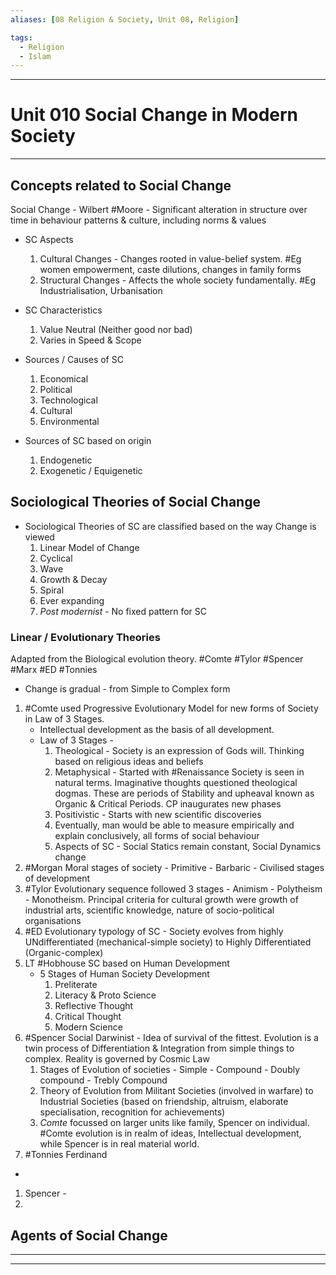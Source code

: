 ```yaml
---
aliases: [08 Religion & Society, Unit 08, Religion]

tags:
  - Religion
  - Islam
---
```


***
# Unit 010 Social Change in Modern Society
***


## Concepts related to Social Change

Social Change - Wilbert #Moore - Significant alteration in structure over time in behaviour patterns & culture, including norms & values

- SC Aspects 
	1. Cultural Changes - Changes rooted in value-belief system. #Eg women empowerment, caste dilutions, changes in family forms
	2. Structural Changes - Affects the whole society fundamentally. #Eg Industrialisation, Urbanisation

- SC Characteristics
  1. Value Neutral (Neither good nor bad)
  2. Varies in Speed & Scope

- Sources / Causes of SC 
	1. Economical
	2. Political
	3. Technological
	4. Cultural
	5. Environmental

- Sources of SC based on origin 
	 1. Endogenetic
	 2. Exogenetic / Equigenetic





## Sociological Theories of Social Change

- Sociological Theories of SC are classified based on the way Change is viewed
	1. Linear Model of Change
	2. Cyclical
	3. Wave
	4. Growth & Decay
	5. Spiral
	6. Ever expanding
	7. *Post modernist* - No fixed pattern for SC

### Linear / Evolutionary Theories
Adapted from the Biological evolution theory. #Comte #Tylor #Spencer #Marx #ED #Tonnies
- Change is gradual - from Simple to Complex form

1. #Comte used Progressive Evolutionary Model for new forms of Society in Law of 3 Stages. 
	- Intellectual development as the basis of all development. 
	- Law of 3 Stages - 
	  1. Theological - Society is an expression of Gods will. Thinking based on religious ideas and beliefs
	  2. Metaphysical - Started with #Renaissance Society is seen in natural terms. Imaginative thoughts questioned theological dogmas. These are periods of Stability and upheaval known as Organic & Critical Periods. CP inaugurates new phases
	  3. Positivistic - Starts with new scientific discoveries
	    1. Eventually, man would be able to measure empirically and explain conclusively, all forms of social behaviour
	    2. Aspects of SC - Social Statics remain constant, Social Dynamics change
2. #Morgan Moral stages of society - Primitive - Barbaric - Civilised stages of development
3. #Tylor Evolutionary sequence followed 3 stages - Animism - Polytheism - Monotheism. Principal criteria for cultural growth were growth of industrial arts, scientific knowledge, nature of socio-political organisations
4. #ED Evolutionary typology of SC - Society evolves from highly UNdifferentiated (mechanical-simple society) to Highly Differentiated (Organic-complex)
5. LT #Hobhouse SC based on Human Development
	- 5 Stages of Human Society Development
		1. Preliterate
		2. Literacy & Proto Science
		3. Reflective Thought
		4. Critical Thought
		5. Modern Science
6. #Spencer Social Darwinist - Idea of survival of the fittest. Evolution is a twin process of Differentiation & Integration from simple things to complex. Reality is governed by Cosmic Law
	1. Stages of Evolution of societies - Simple - Compound - Doubly compound - Trebly Compound
	2. Theory of Evolution from Militant Societies (involved in warfare) to Industrial Societies (based on friendship, altruism, elaborate specialisation, recognition for achievements)
	3. *Comte* focussed on larger units like family, Spencer on individual. #Comte evolution is in realm of ideas, Intellectual development, while Spencer is in real material world.
7. #Tonnies Ferdinand 
- 


1. Spencer - 
2. 


## Agents of Social Change

***
***
